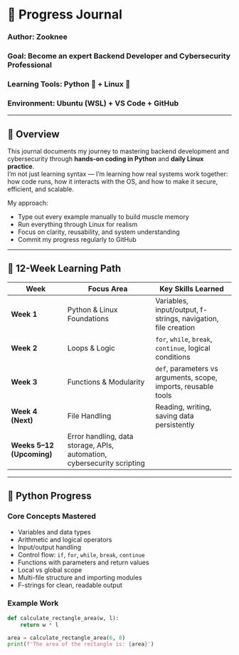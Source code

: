 # 🧠 Progress Journal

### **Author:** Zooknee  
### **Goal:** Become an expert **Backend Developer** and **Cybersecurity Professional**  
### **Learning Tools:** Python 🐍 + Linux 🐧  
### **Environment:** Ubuntu (WSL) + VS Code + GitHub  

---

## 🧭 Overview

This journal documents my journey to mastering backend development and cybersecurity through **hands-on coding in Python** and **daily Linux practice**.  
I’m not just learning syntax — I’m learning how real systems work together: how code runs, how it interacts with the OS, and how to make it secure, efficient, and scalable.

My approach:  
- Type out every example manually to build muscle memory  
- Run everything through Linux for realism  
- Focus on clarity, reusability, and system understanding  
- Commit my progress regularly to GitHub

---

## 📅 12-Week Learning Path

| **Week** | **Focus Area** | **Key Skills Learned** |
|-----------|----------------|------------------------|
| **Week 1** | Python & Linux Foundations | Variables, input/output, f-strings, navigation, file creation |
| **Week 2** | Loops & Logic | `for`, `while`, `break`, `continue`, logical conditions |
| **Week 3** | Functions & Modularity | `def`, parameters vs arguments, scope, imports, reusable tools |
| **Week 4 (Next)** | File Handling | Reading, writing, saving data persistently |
| **Weeks 5–12 (Upcoming)** | Error handling, data storage, APIs, automation, cybersecurity scripting |

---

## 🐍 Python Progress

### **Core Concepts Mastered**
- Variables and data types  
- Arithmetic and logical operators  
- Input/output handling  
- Control flow: `if`, `for`, `while`, `break`, `continue`  
- Functions with parameters and return values  
- Local vs global scope  
- Multi-file structure and importing modules  
- F-strings for clean, readable output

### **Example Work**

```python
def calculate_rectangle_area(w, l):
    return w * l

area = calculate_rectangle_area(6, 8)
print(f'The area of the rectangle is: {area}')
